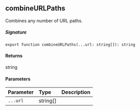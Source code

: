 ## combineURLPaths

Combines any number of URL paths.

##### Signature
`export function combineURLPaths(...url: string[]): string`

#### Returns
string

#### Parameters


| Parameter	   | Type    | Description |
|:-------------|:---------------|:------------|
| `...url`    | string[] |  |

